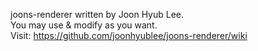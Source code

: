 joons-renderer written by Joon Hyub Lee.  
You may use & modify as you want.  
Visit: https://github.com/joonhyublee/joons-renderer/wiki
